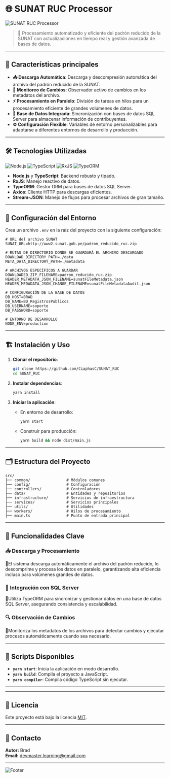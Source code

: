# 🌐 **SUNAT RUC Processor**

![SUNAT RUC Processor]([https://via.placeholder.com/728x90.png?text=SUNAT+RUC+Processor+Logo](https://github.com/CiaphasC/SUNAT_RUC/blob/main/assets/logo.webp))

> 💼 Procesamiento automatizado y eficiente del padrón reducido de la SUNAT con actualizaciones en tiempo real y gestión avanzada de bases de datos.

---

## 🚀 **Características principales**

- **📥 Descarga Automática**: Descarga y descompresión automática del archivo del padrón reducido de la SUNAT.
- **🔄 Monitoreo de Cambios**: Observador activo de cambios en los metadatos del archivo.
- **⚡ Procesamiento en Paralelo**: División de tareas en hilos para un procesamiento eficiente de grandes volúmenes de datos.
- **💾 Base de Datos Integrada**: Sincronización con bases de datos SQL Server para almacenar información de contribuyentes.
- **⚙️ Configuración Flexible**: Variables de entorno personalizables para adaptarse a diferentes entornos de desarrollo y producción.

---

## 🛠 **Tecnologías Utilizadas**

![Node.js](https://img.shields.io/badge/Node.js-16.x-green?logo=node.js) ![TypeScript](https://img.shields.io/badge/TypeScript-5.x-blue?logo=typescript) ![RxJS](https://img.shields.io/badge/RxJS-7.x-red?logo=rxjs) ![TypeORM](https://img.shields.io/badge/TypeORM-0.3.x-orange)

- **Node.js** y **TypeScript**: Backend robusto y tipado.
- **RxJS**: Manejo reactivo de datos.
- **TypeORM**: Gestor ORM para bases de datos SQL Server.
- **Axios**: Cliente HTTP para descargas eficientes.
- **Stream-JSON**: Manejo de flujos para procesar archivos de gran tamaño.

---

## 🧩 **Configuración del Entorno**

Crea un archivo `.env` en la raíz del proyecto con la siguiente configuración:

```env
# URL del archivo SUNAT
SUNAT_URL=http://www2.sunat.gob.pe/padron_reducido_ruc.zip

# RUTAS DE DIRECTORIO DONDE SE GUARDARÁ EL ARCHIVO DESCARGADO
DOWNLOAD_DIRECTORY_PATH=./data
META_DATA_DIRECTORY_PATH=./metadata

# ARCHIVOS ESPECÍFICOS A GUARDAR
DOWNLOADED_ZIP_FILENAME=padron_reducido_ruc.zip
HEADER_METADATA_JSON_FILENAME=sunatFileMetadata.json
HEADER_MEDADATA_JSON_CHANGE_FILENAME=sunatFileMetadataAudit.json

# CONFIGURACIÓN DE LA BASE DE DATOS
DB_HOST=BRAD
DB_NAME=BD_RegistrosPublicos
DB_USERNAME=soporte
DB_PASSWORD=soporte

# ENTORNO DE DESARROLLO
NODE_ENV=production
```

---

## 🏗 **Instalación y Uso**

1. **Clonar el repositorio**:

   ```bash
   git clone https://github.com/CiaphasC/SUNAT_RUC
   cd SUNAT_RUC
   ```

2. **Instalar dependencias**:

   ```bash
   yarn install
   ```

3. **Iniciar la aplicación**:

   - En entorno de desarrollo:
     ```bash
     yarn start
     ```

   - Construir para producción:
     ```bash
     yarn build && node dist/main.js
     ```

---

## 🗂 **Estructura del Proyecto**

```plaintext
src/
├── common/                # Módulos comunes
├── config/                # Configuración
├── controllers/           # Controladores
├── data/                  # Entidades y repositorios
├── infrastructure/        # Servicios de infraestructura
├── services/              # Servicios principales
├── utils/                 # Utilidades
├── workers/               # Hilos de procesamiento
├── main.ts                # Punto de entrada principal
```

---

## 🌟 **Funcionalidades Clave**

### 📥 **Descarga y Procesamiento**

🚀El sistema descarga automáticamente el archivo del padrón reducido, lo descomprime y procesa los datos en paralelo, garantizando alta eficiencia incluso para volúmenes grandes de datos.

### 💾 **Integración con SQL Server**

🔗Utiliza TypeORM para sincronizar y gestionar datos en una base de datos SQL Server, asegurando consistencia y escalabilidad.

### 🔍 **Observación de Cambios**

🔄Monitoriza los metadatos de los archivos para detectar cambios y ejecutar procesos automáticamente cuando sea necesario.

---

## 📜 **Scripts Disponibles**

- **`yarn start`**: Inicia la aplicación en modo desarrollo.
- **`yarn build`**: Compila el proyecto a JavaScript.
- **`yarn compiler`**: Compila código TypeScript sin ejecutar.

---


---

## 📄 **Licencia**

Este proyecto está bajo la licencia [MIT](LICENSE).

---

## 📧 **Contacto**

**Autor:** Brad  
**Email:** devmaster.learning@gmail.com

---

![Footer](https://via.placeholder.com/728x90.png?text=Gracias+por+usar+SUNAT+RUC+Processor)

